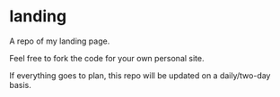 # landing
A repo of my landing page.

Feel free to fork the code for your own personal site.

If everything goes to plan, this repo will be updated on a daily/two-day basis.